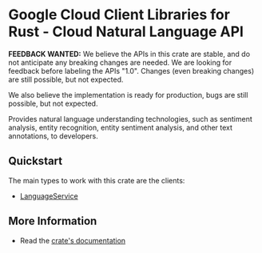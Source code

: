 # Google Cloud Client Libraries for Rust - Cloud Natural Language API

<!-- Code generated by sidekick. DO NOT EDIT. -->

**FEEDBACK WANTED:** We believe the APIs in this crate are stable, and
do not anticipate any breaking changes are needed. We are looking for
feedback before labeling the APIs "1.0". Changes (even breaking changes)
are still possible, but not expected.

We also believe the implementation is ready for production, bugs are
still possible, but not expected.

Provides natural language understanding technologies, such as sentiment
analysis, entity recognition, entity sentiment analysis, and other text
annotations, to developers.

## Quickstart

The main types to work with this crate are the clients:

- [LanguageService]

## More Information

- Read the [crate's documentation](https://docs.rs/google-cloud-language-v2/latest/google-cloud-language-v2)

[LanguageService]: https://docs.rs/google-cloud-language-v2/latest/google_cloud_language_v2/client/struct.LanguageService.html
